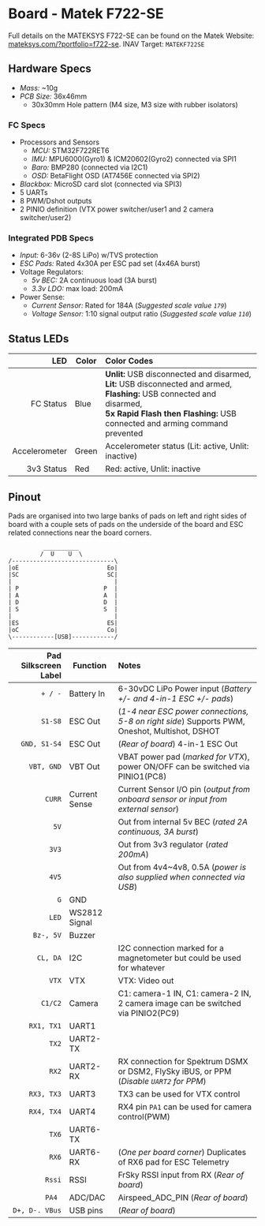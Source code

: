 # Board - Matek F722-SE

Full details on the MATEKSYS F722-SE can be found on the Matek Website: [mateksys.com/?portfolio=f722-se](http://www.mateksys.com/?portfolio=f722-se). INAV Target: `MATEKF722SE`

## Hardware Specs

* *Mass:* ~10g
* *PCB Size:* 36x46mm
  * 30x30mm Hole pattern (M4 size, M3 size with rubber isolators)

### FC Specs

* Processors and Sensors
  * *MCU:* STM32F722RET6
  * *IMU:* MPU6000(Gyro1) & ICM20602(Gyro2) connected via SPI1
  * *Baro:* BMP280 (connected via I2C1)
  * *OSD:* BetaFlight OSD (AT7456E connected via SPI2)
* *Blackbox:* MicroSD card slot (connected via SPI3)
* 5 UARTs
* 8 PWM/Dshot outputs
* 2 PINIO definition (VTX power switcher/user1 and 2 camera switcher/user2)

### Integrated PDB Specs

* *Input:* 6-36v (2-8S LiPo) w/TVS protection
* *ESC Pads:* Rated 4x30A per ESC pad set (4x46A burst)
* Voltage Regulators:
  * *5v BEC:* 2A continuous load (3A burst)
  * *3.3v LDO:* max load: 200mA
* Power Sense:
  * *Current Sensor:* Rated for 184A (*Suggested scale value `179`*)
  * *Voltage Sensor:* 1:10 signal output ratio (*Suggested scale value `110`*)

## Status LEDs

|       LED      | Color |                                         Color Codes                                                       |
|---------------:|-------|:----------------------------------------------------------------------------------------------------------|
| FC Status      | Blue  | **Unlit:** USB disconnected and disarmed, <br> **Lit:** USB disconnected and armed, <br> **Flashing:** USB connected and disarmed, <br> **5x Rapid Flash then Flashing:** USB connected and arming command prevented |
| Accelerometer  | Green | Accelerometer status (Lit: active, Unlit: inactive)                                                       |
| 3v3 Status     | Red   | Red: active, Unlit: inactive                                                                              |

## Pinout

Pads are organised into two large banks of pads on left and right sides of board with a couple sets of pads on the underside of the board and ESC related connections near the board corners.

```
          __________
         /  U    U  \
/-----------------------------\
|oE                         Eo|
|SC                         SC|
|                             |
| P                        P  |
| A                        A  |
| D                        D  |
| S                        S  |
|                             |
|ES                         ES|
|oC                         Co|
\------------[USB]------------/
```


| Pad Silkscreen Label |   Function    |                                                 Notes                                          |
|---------------------:|---------------|:-----------------------------------------------------------------------------------------------|
| `+ / -`              | Battery In    | 6-30vDC LiPo Power input (*Battery +/- and 4-in-1 ESC +/- pads*)                               |
| `S1-S8`              | ESC Out       | (*1-4 near ESC power connections, 5-8 on right side*) Supports PWM, Oneshot, Multishot, DSHOT  |
| `GND, S1-S4`         | ESC Out       | (*Rear of board*) 4-in-1 ESC Out                                                               |
| `VBT, GND`           | VBT Out       | VBAT power pad (*marked for VTX*), power ON/OFF can be switched via PINIO1(PC8)                |
| `CURR`               | Current Sense | Current Sensor I/O pin (*output from onboard sensor or input from external sensor*)            |
| `5V`                 |               | Out from internal 5v BEC (*rated 2A continuous, 3A burst*)                                     |
| `3V3`                |               | Out from 3v3 regulator (*rated 200mA*)                                                         |
| `4V5`                |               | Out from 4v4~4v8, 0.5A (*power is also supplied when connected via USB*)                       |
| `G`                  | GND           |                                                                                                |
| `LED`                | WS2812 Signal |                                                                                                |
| `Bz-, 5V`            | Buzzer        |                                                                                                |
| `CL, DA`             | I2C           | I2C connection marked for a magnetometer but could be used for whatever                        |
| `VTX`                | VTX           | VTX: Video out                                                                                 |
| `C1/C2`              | Camera        | C1: camera-1 IN,  C1: camera-2 IN,  2 camera image can be switched via PINIO2(PC9)             |
| `RX1, TX1`           | UART1         |                                                                                                |
| `TX2`                | UART2-TX      |                                                                                                |
| `RX2`                | UART2-RX      | RX connection for Spektrum DSMX or DSM2, FlySky iBUS, or PPM (*Disable `UART2` for PPM*)       |
| `RX3, TX3`           | UART3         | TX3 can be used for VTX control                                                                |
| `RX4, TX4`           | UART4         | RX4 pin  `PA1` can be used for camera control(PWM)                                             |
| `TX6`                | UART6-TX      |                                                                                                |
| `RX6`                | UART6-RX      | (*One per board corner*) Duplicates of RX6 pad for ESC Telemetry                               |
| `Rssi`               | RSSI          | FrSky RSSI input from RX (*Rear of board*)                                                     |
| `PA4 `               | ADC/DAC       | Airspeed_ADC_PIN (*Rear of board*)                                                            |
| `D+, D-. VBus`       | USB pins      | (*Rear of board*)                                                                              |



